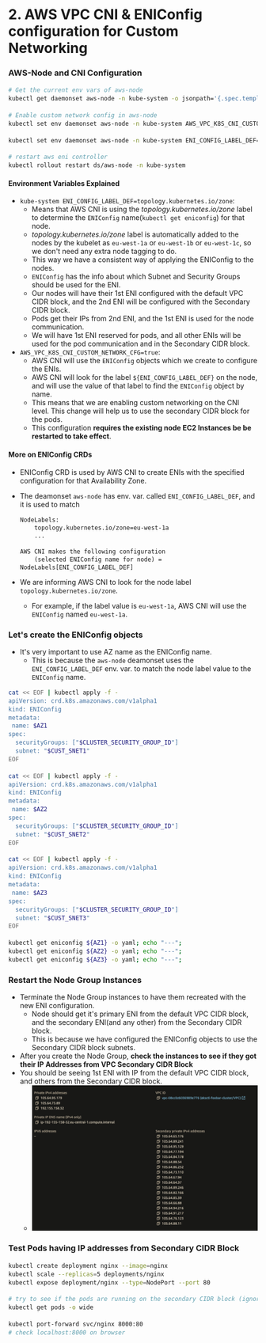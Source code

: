 # 2. AWS VPC CNI & ENIConfig configuration for Custom Networking

### AWS-Node and CNI Configuration

```bash
# Get the current env vars of aws-node
kubectl get daemonset aws-node -n kube-system -o jsonpath='{.spec.template.spec.containers[0].env}' | jq -r '.[] | .name + "=" + .value'

# Enable custom network config in aws-node
kubectl set env daemonset aws-node -n kube-system AWS_VPC_K8S_CNI_CUSTOM_NETWORK_CFG=true

kubectl set env daemonset aws-node -n kube-system ENI_CONFIG_LABEL_DEF=topology.kubernetes.io/zone

# restart aws eni controller
kubectl rollout restart ds/aws-node -n kube-system
```

#### Environment Variables Explained

- `kube-system ENI_CONFIG_LABEL_DEF=topology.kubernetes.io/zone`:
  - Means that AWS CNI is using the _topology.kubernetes.io/zone_ label to determine the `ENIConfig` name(`kubectl get eniconfig`) for that node.
  - _topology.kubernetes.io/zone_ label is automatically added to the nodes by the kubelet as `eu-west-1a` or `eu-west-1b` or `eu-west-1c`, so we don't need any extra node tagging to do.
  - This way we have a consistent way of applying the ENIConfig to the nodes.
  - `ENIConfig` has the info about which Subnet and Security Groups should be used for the ENI.
  - Our nodes will have their 1st ENI configured with the default VPC CIDR block, and the 2nd ENI will be configured with the Secondary CIDR block.
  - Pods get their IPs from 2nd ENI, and the 1st ENI is used for the node communication.
  - We will have 1st ENI reserved for pods, and all other ENIs will be used for the pod communication and in the Secondary CIDR block.
- `AWS_VPC_K8S_CNI_CUSTOM_NETWORK_CFG=true`:
  - AWS CNI will use the `ENIConfig` objects which we create to configure the ENIs.
  - AWS CNI will look for the label `${ENI_CONFIG_LABEL_DEF}` on the node, and will use the value of that label to find the `ENIConfig` object by name.
  - This means that we are enabling custom networking on the CNI level. This change will help us to use the secondary CIDR block for the pods.
  - This configuration **requires the existing node EC2 Instances be be restarted to take effect**.

#### More on ENIConfig CRDs

- ENIConfig CRD is used by AWS CNI to create ENIs with the specified configuration for that Availability Zone.
- The deamonset `aws-node` has env. var. called `ENI_CONFIG_LABEL_DEF`, and it is used to match

  ```
  NodeLabels:
      topology.kubernetes.io/zone=eu-west-1a
      ...

  AWS CNI makes the following configuration
      (selected ENIConfig name for node) = NodeLabels[ENI_CONFIG_LABEL_DEF]
  ```

- We are informing AWS CNI to look for the node label `topology.kubernetes.io/zone`.
  - For example, if the label value is `eu-west-1a`, AWS CNI will use the `ENIConfig` named `eu-west-1a`.

### Let's create the ENIConfig objects

- It's very important to use AZ name as the ENIConfig name.
  - This is because the `aws-node` deamonset uses the `ENI_CONFIG_LABEL_DEF` env. var. to match the node label value to the `ENIConfig` name.

```bash
cat << EOF | kubectl apply -f -
apiVersion: crd.k8s.amazonaws.com/v1alpha1
kind: ENIConfig
metadata:
 name: $AZ1
spec:
  securityGroups: ["$CLUSTER_SECURITY_GROUP_ID"]
  subnet: "$CUST_SNET1"
EOF

cat << EOF | kubectl apply -f -
apiVersion: crd.k8s.amazonaws.com/v1alpha1
kind: ENIConfig
metadata:
 name: $AZ2
spec:
  securityGroups: ["$CLUSTER_SECURITY_GROUP_ID"]
  subnet: "$CUST_SNET2"
EOF

cat << EOF | kubectl apply -f -
apiVersion: crd.k8s.amazonaws.com/v1alpha1
kind: ENIConfig
metadata:
 name: $AZ3
spec:
  securityGroups: ["$CLUSTER_SECURITY_GROUP_ID"]
  subnet: "$CUST_SNET3"
EOF

kubectl get eniconfig ${AZ1} -o yaml; echo "---";
kubectl get eniconfig ${AZ2} -o yaml; echo "---";
kubectl get eniconfig ${AZ3} -o yaml; echo "---";
```

### Restart the Node Group Instances

- Terminate the Node Group instances to have them recreated with the new ENI configuration.
  - Node should get it's primary ENI from the default VPC CIDR block, and the secondary ENI(and any other) from the Secondary CIDR block.
  - This is because we have configured the ENIConfig objects to use the Secondary CIDR block subnets.
- After you create the Node Group, **check the instances to see if they got their IP Addresses from VPC Secondary CIDR Block**
- You should be seeing 1st ENI with IP from the default VPC CIDR block, and others from the Secondary CIDR block.
    - ![Managed Node EC2 Instance should have ips](../images/managed-node-instance-ip-addrs-on-secondary-cidr.png)


### Test Pods having IP addresses from Secondary CIDR Block

```bash
kubectl create deployment nginx --image=nginx
kubectl scale --replicas=5 deployments/nginx
kubectl expose deployment/nginx --type=NodePort --port 80

# try to see if the pods are running on the secondary CIDR block (ignore daemonset pods)
kubectl get pods -o wide

kubectl port-forward svc/nginx 8000:80
# check localhost:8000 on browser
```
